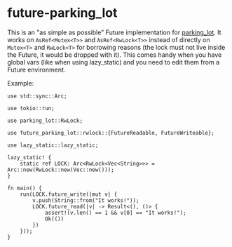 # future-parking_lot

This is an "as simple as possible" Future implementation for [parking_lot](https://docs.rs/parking_lot/0.8.0/parking_lot/).
It works on `AsRef<Mutex<T>>` and `AsRef<RwLock<T>>` instead of directly on `Mutex<T>` and `RwLock<T>` for borrowing reasons (the lock must not live inside the Future, it would be dropped with it).
This comes handy when you have global vars (like when using lazy_static) and you need to edit them from a Future environment.

Example:
```
use std::sync::Arc;

use tokio::run;

use parking_lot::RwLock;

use future_parking_lot::rwlock::{FutureReadable, FutureWriteable};

use lazy_static::lazy_static;

lazy_static! {
    static ref LOCK: Arc<RwLock<Vec<String>>> = Arc::new(RwLock::new(Vec::new()));
}

fn main() {
    run(LOCK.future_write(|mut v| {
        v.push(String::from("It works!"));
        LOCK.future_read(|v| -> Result<(), ()> {
            assert!(v.len() == 1 && v[0] == "It works!");
            Ok(())
        })
    }));
}
```
